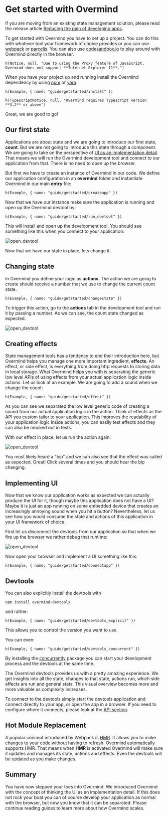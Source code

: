 # Get started with Overmind

If you are moving from an existing state management solution, please read the release article [Reducing the pain of developing apps](https://medium.com/@christianalfoni/reducing-the-pain-of-developing-apps-cd10b2e6a83c).

To get started with Overmind you have to set up a project. You can do this with whatever tool your framework of choice provides or you can use [webpack](https://webpack.js.org/) or [parceljs](https://parceljs.org/). You can also use [codesandbox.io](https://codesandbox.io/) to play around with Overmind directly in the browser.

```marksy
h(Notice, null, "Due to using the Proxy feature of JavaScript, Overmind does not support **Internet Explorer 11**.")
```


When you have your project up and running install the Overmind dependency by using [npm](https://www.npmjs.com/) or [yarn](https://yarnpkg.com/en/):

```marksy
h(Example, { name: "guide/getstarted/install" })
```

```marksy
h(TypescriptNotice, null, "Overmind requires Typescript version **3.2** or above")
```

Great, we are good to go!

## Our first state

Applications are about state and we are going to introduce our first state, **count**. But we are not going to introduce this state through a component. We are going to take on the perspective of [UI as an implementation detail](). That means we will run the Overmind development tool and connect to our application from that. There is no need to open up the browser.

But first we have to create an instance of Overmind in our code. We define our application configuration in an **overmind** folder and instantiate Overmind in our main **entry** file:

```marksy
h(Example, { name: "guide/getstarted/createapp" })
```

Now that we have our instance make sure the application is running and open up the Overmind devtool by:

```marksy
h(Example, { name: "guide/getstarted/run_devtool" })
```

This will install and open up the development tool. You should see something like this when you connect to your application:

![open_devtool](/images/devtool_count.png)

Now that we have our state in place, lets change it.

## Changing state

In Overmind you define your logic as **actions**. The action we are going to create should receive a number that we use to change the current count state.

```marksy
h(Example, { name: "guide/getstarted/changestate" })
```

To trigger this action, go to the **actions** tab in the development tool and run it by passing a number. As we can see, the count state changed as expected.

![open_devtool](/images/devtool_change.png)


## Creating effects

 State management tools has a tendency to end their introduction here, but Overmind helps you manage one more important ingredient, **effects**. An effect, or side effect, is everything from doing http requests to storing data in local storage. What Overmind helps you with is separating the generic low level APIs of using effects from your actual application logic inside actions. Let us look at an example. We are going to add a sound when we change the count:

```marksy
h(Example, { name: "guide/getstarted/effect" })
```

As you can see we separated the low level generic code of creating a sound from our actual application logic in the action. Think of effects as the API you custom tailor to your application. This improves the readability of your application logic inside actions, you can easily test effects and they can also be mocked out in tests.

With our effect in place, let us run the action again:

![open_devtool](/images/devtool_effect.png)

You most likely heard a "bip" and we can also see that the effect was called as expected. Great! Click several times and you should hear the bip changing.

## Implementing UI

Now that we know our application works as expected we can actually produce the UI for it, though maybe this application does not have a UI? Maybe it is just an app running on some embedded device that creates an increasingly annoying sound when you hit a button? Nevertheless, let us see how you would consume the state and actions of this application in your UI framework of choice.

First let us disconnect the devtools from our application so that when we fire up the browser we rather debug that runtime:

![open_devtool](/images/devtool_disconnect.png)

Now open your browser and implement a UI something like this:

```marksy
h(Example, { name: "guide/getstarted/connectapp" })
```


## Devtools

You can also explicitly install the devtools with

`npm install overmind-devtools`

and rather:

```marksy
h(Example, { name: "guide/getstarted/devtools_explicit" })
```

This allows you to control the version you want to use.

You can even:

```marksy
h(Example, { name: "guide/getstarted/devtools_concurrent" })
```

By installing the [concurrently](https://www.npmjs.com/package/concurrently) package you can start your development process and the devtools at the same time.

The Overmind devtools provides us with a pretty amazing experience. We get insights into all the state, changes to that state, actions run, which side effects are run and general stats. This visual overview becomes more and more valuable as complexity increases. 

To connect to the devtools simply start the devtools application and connect directly to your app, or open the app in a browser. If you need to configure where it connects, please look at the [API section](/api/overmind).

## Hot Module Replacement

A popular concept introduced by Webpack is [HMR](https://webpack.js.org/concepts/hot-module-replacement/). It allows you to make changes to your code without having to refresh. Overmind automatically supports HMR. That means when **HMR** is activated Overmind will make sure it updates and manages its state, actions and effects. Even the devtools will be updated as you make changes.

## Summary

You have now stepped your toes into Overmind. We introduced Overmind with the concept of thinking the UI as an implementation detail. If this does not rock your boat you can of course develop your application as normal with the browser, but now you know that it can be separated. Please continue reading guides to learn more about how Overmind scales.
